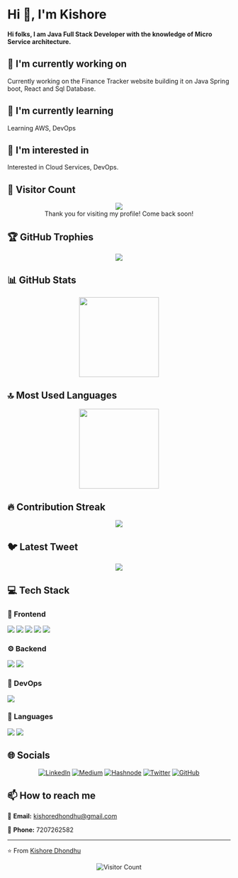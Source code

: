# Hi 👋, I'm Kishore 

**Hi folks, I am Java Full Stack Developer with the knowledge of Micro Service architecture.**

## 🔭 I'm currently working on

Currently working on the Finance Tracker website building it on Java Spring boot, React and Sql Database.

## 🌱 I'm currently learning

Learning AWS, DevOps

## 👀 I'm interested in

Interested in Cloud Services, DevOps.

## 👀 Visitor Count

<!-- ⚠️ Important: Replace 'kishoredhondhu' with your actual GitHub username in the URL below -->
<p align="center">
  <img src="https://profile-counter.glitch.me/kishoredhondhu/count.svg" />
  <br>Thank you for visiting my profile! Come back soon!
</p>

## 🏆 GitHub Trophies

<!-- ⚠️ Important: Replace 'kishoredhondhu' with your actual GitHub username in the URL below -->
<p align="center">
  <img src="https://github-profile-trophy.vercel.app/?username=kishoredhondhu&theme=flat&column=7&margin-w=15&margin-h=15" />
</p>

## 📊 GitHub Stats

<!-- ⚠️ Important: Replace 'kishoredhondhu' with your actual GitHub username in the URL below -->
<div align="center">
  <img height="180em" src="https://github-readme-stats.vercel.app/api?username=kishoredhondhu&show_icons=true&theme=default&include_all_commits=true&count_private=true"/>
</div>

## 🔝 Most Used Languages

<!-- ⚠️ Important: Replace 'kishoredhondhu' with your actual GitHub username in the URL below -->
<div align="center">
  <img height="180em" src="https://github-readme-stats.vercel.app/api/top-langs/?username=kishoredhondhu&layout=compact&langs_count=10&theme=default"/>
</div>

## 🔥 Contribution Streak

<!-- ⚠️ Important: Replace 'kishoredhondhu' with your actual GitHub username in the URL below -->
<div align="center">
  <img src="https://github-readme-streak-stats.herokuapp.com/?user=kishoredhondhu&theme=default&hide_border=false" />
</div>

## 🐦 Latest Tweet

<!-- ⚠️ Important: Replace 'kishor__2' with your actual Twitter username in the URL below -->
<div align="center">
  <a href="https://github.com/VishwaGauravIn/github-twitter-card-embed"><img src="https://gtce.itsvg.in/api?username=kishor__2" /></a>
</div>

## 💻 Tech Stack

### 🎨 Frontend

<img src="https://img.shields.io/badge/React-ff69b4?style=for-the-badge&logo=react&logoColor=white" /> <img src="https://img.shields.io/badge/HTML5-ff69b4?style=for-the-badge&logo=html5&logoColor=white" /> <img src="https://img.shields.io/badge/CSS3-ff69b4?style=for-the-badge&logo=css3&logoColor=white" /> <img src="https://img.shields.io/badge/Bootstrap-ff69b4?style=for-the-badge&logo=bootstrap&logoColor=white" /> <img src="https://img.shields.io/badge/Material UI-ff69b4?style=for-the-badge&logo=material ui&logoColor=white" /> 

### ⚙️ Backend

<img src="https://img.shields.io/badge/Spring-4169e1?style=for-the-badge&logo=spring&logoColor=white" /> <img src="https://img.shields.io/badge/MySQL-4169e1?style=for-the-badge&logo=mysql&logoColor=white" /> 

### 🚀 DevOps

<img src="https://img.shields.io/badge/Docker-9370db?style=for-the-badge&logo=docker&logoColor=white" /> 

### 💬 Languages

<img src="https://img.shields.io/badge/JavaScript-FFA500?style=for-the-badge&logo=javascript&logoColor=white" /> <img src="https://img.shields.io/badge/Java-FFA500?style=for-the-badge&logo=java&logoColor=white" /> 

## 🌐 Socials

<div align="center">

[![LinkedIn](https://img.shields.io/badge/LinkedIn-%230077B5.svg?logo=linkedin&logoColor=white)](www.linkedin.com/in/dhondhukishore) [![Medium](https://img.shields.io/badge/Medium-%23000000.svg?logo=Medium&logoColor=white)](https://medium.com/@kishoredhondhu) [![Hashnode](https://img.shields.io/badge/Hashnode-%232962FF.svg?logo=hashnode&logoColor=white)](https://hashnode.com/@kishoredhondhu) [![Twitter](https://img.shields.io/badge/Twitter-%231DA1F2.svg?logo=Twitter&logoColor=white)](https://x.com/kishor__2) [![GitHub](https://img.shields.io/badge/GitHub-%23121011.svg?logo=github&logoColor=white)](https://github.com/kishoredhondhu) 

</div>

## 📫 How to reach me

<div align="left">

📧 **Email:** [kishoredhondhu@gmail.com](mailto:kishoredhondhu@gmail.com)

📱 **Phone:** 7207262582

</div>

---
⭐️ From [Kishore Dhondhu](https://github.com/kishoredhondhu)

<!-- Profile views counter -->
<div align="center">
  <img src="https://profile-counter.glitch.me/kishoredhondhu/count.svg" alt="Visitor Count" />
</div>
